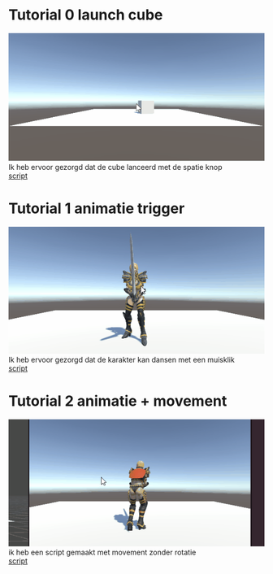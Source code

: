 # Tutorial 0 launch cube
![tutorial launch cube gif](GIFs/launch.gif)  
Ik heb ervoor gezorgd dat de cube lanceerd met de spatie knop  
[script](M3BOtutorials/Assets/Scripts/LaunchCube.cs)
# Tutorial 1 animatie trigger
![tutorial animatie trigger gif](GIFs/AnimatieDance.gif)  
Ik heb ervoor gezorgd dat de karakter kan dansen met een muisklik  
[script](M3BOtutorials/Assets/Scripts/Animatie.cs) 
# Tutorial 2 animatie + movement
![tutorial animatie + movement gif](GIFs/AnimatieMovement.gif)  
ik heb een script gemaakt met movement zonder rotatie  
[script](M3BOtutorials/Assets/Scripts/NoRotationMovement.cs)